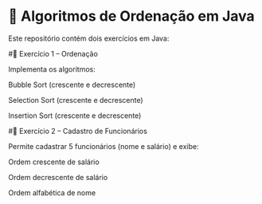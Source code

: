 # 📘 Algoritmos de Ordenação em Java

Este repositório contém dois exercícios em Java:

#🔹 Exercício 1 – Ordenação

Implementa os algoritmos:

Bubble Sort (crescente e decrescente)

Selection Sort (crescente e decrescente)

Insertion Sort (crescente e decrescente)

#🔹 Exercício 2 – Cadastro de Funcionários

Permite cadastrar 5 funcionários (nome e salário) e exibe:

Ordem crescente de salário

Ordem decrescente de salário

Ordem alfabética de nome
